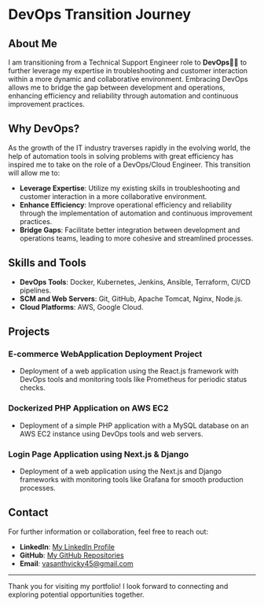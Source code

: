# DevOps Transition Journey

## About Me

I am transitioning from a Technical Support Engineer role to **DevOps🧑‍💻** to further leverage my expertise in troubleshooting and customer interaction within a more dynamic and collaborative environment. Embracing DevOps allows me to bridge the gap between development and operations, enhancing efficiency and reliability through automation and continuous improvement practices.

## Why DevOps?

As the growth of the IT industry traverses rapidly in the evolving world, the help of automation tools in solving problems with great efficiency has inspired me to take on the role of a DevOps/Cloud Engineer. This transition will allow me to:

- **Leverage Expertise**: Utilize my existing skills in troubleshooting and customer interaction in a more collaborative environment.
- **Enhance Efficiency**: Improve operational efficiency and reliability through the implementation of automation and continuous improvement practices.
- **Bridge Gaps**: Facilitate better integration between development and operations teams, leading to more cohesive and streamlined processes.

## Skills and Tools

- **DevOps Tools**: Docker, Kubernetes, Jenkins, Ansible, Terraform, CI/CD pipelines.
- **SCM and Web Servers**: Git, GitHub, Apache Tomcat, Nginx, Node.js.
- **Cloud Platforms**: AWS, Google Cloud.

## Projects

### E-commerce WebApplication Deployment Project
- Deployment of a web application using the React.js framework with DevOps tools and monitoring tools like Prometheus for periodic status checks.

### Dockerized PHP Application on AWS EC2
- Deployment of a simple PHP application with a MySQL database on an AWS EC2 instance using DevOps tools and web servers.

### Login Page Application using Next.js & Django
- Deployment of a web application using the Next.js and Django frameworks with monitoring tools like Grafana for smooth production processes.

## Contact

For further information or collaboration, feel free to reach out:

- **LinkedIn**: [My LinkedIn Profile](https://www.linkedin.com/in/vasanthakumar-pazhani-23034620b/)
- **GitHub**: [My GitHub Repositories](https://github.com/vasanthakumar45/)
- **Email**: vasanthvicky45@gmail.com

---

Thank you for visiting my portfolio! I look forward to connecting and exploring potential opportunities together.
